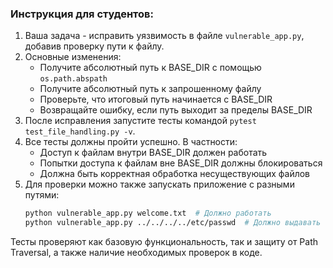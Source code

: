 ### Инструкция для студентов:

1. Ваша задача - исправить уязвимость в файле `vulnerable_app.py`, добавив проверку пути к файлу.
2. Основные изменения:
   - Получите абсолютный путь к BASE_DIR с помощью `os.path.abspath`
   - Получите абсолютный путь к запрошенному файлу
   - Проверьте, что итоговый путь начинается с BASE_DIR
   - Возвращайте ошибку, если путь выходит за пределы BASE_DIR
3. После исправления запустите тесты командой `pytest test_file_handling.py -v`.
4. Все тесты должны пройти успешно. В частности:
   - Доступ к файлам внутри BASE_DIR должен работать
   - Попытки доступа к файлам вне BASE_DIR должны блокироваться
   - Должна быть корректная обработка несуществующих файлов
5. Для проверки можно также запускать приложение с разными путями:
   ```bash
   python vulnerable_app.py welcome.txt  # Должно работать
   python vulnerable_app.py ../../../../etc/passwd  # Должно выдавать ошибку
   ```

Тесты проверяют как базовую функциональность, так и защиту от Path Traversal, а также наличие необходимых проверок в коде.